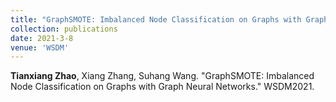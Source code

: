 ```yaml
---
title: "GraphSMOTE: Imbalanced Node Classification on Graphs with Graph Neural Networks."
collection: publications
date: 2021-3-8
venue: 'WSDM'
---
```

**Tianxiang Zhao**, Xiang Zhang, Suhang Wang. "GraphSMOTE: Imbalanced Node Classification on Graphs with Graph Neural Networks." WSDM2021.

